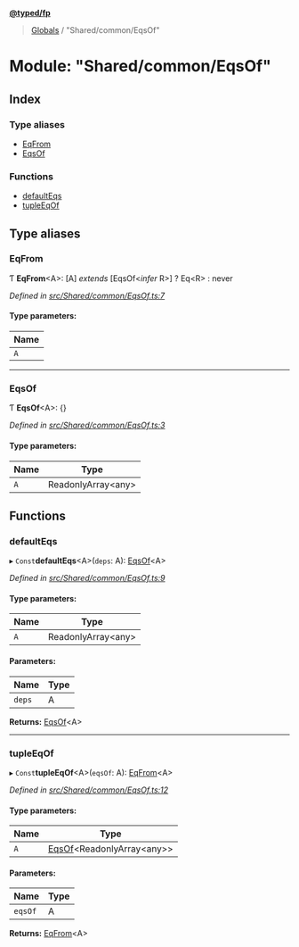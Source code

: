 **[@typed/fp](../README.md)**

> [Globals](../globals.md) / "Shared/common/EqsOf"

# Module: "Shared/common/EqsOf"

## Index

### Type aliases

* [EqFrom](_shared_common_eqsof_.md#eqfrom)
* [EqsOf](_shared_common_eqsof_.md#eqsof)

### Functions

* [defaultEqs](_shared_common_eqsof_.md#defaulteqs)
* [tupleEqOf](_shared_common_eqsof_.md#tupleeqof)

## Type aliases

### EqFrom

Ƭ  **EqFrom**\<A>: [A] *extends* [EqsOf\<*infer* R>] ? Eq\<R> : never

*Defined in [src/Shared/common/EqsOf.ts:7](https://github.com/TylorS/typed-fp/blob/6ccb290/src/Shared/common/EqsOf.ts#L7)*

#### Type parameters:

Name |
------ |
`A` |

___

### EqsOf

Ƭ  **EqsOf**\<A>: {}

*Defined in [src/Shared/common/EqsOf.ts:3](https://github.com/TylorS/typed-fp/blob/6ccb290/src/Shared/common/EqsOf.ts#L3)*

#### Type parameters:

Name | Type |
------ | ------ |
`A` | ReadonlyArray\<any> |

## Functions

### defaultEqs

▸ `Const`**defaultEqs**\<A>(`deps`: A): [EqsOf](_shared_common_eqsof_.md#eqsof)\<A>

*Defined in [src/Shared/common/EqsOf.ts:9](https://github.com/TylorS/typed-fp/blob/6ccb290/src/Shared/common/EqsOf.ts#L9)*

#### Type parameters:

Name | Type |
------ | ------ |
`A` | ReadonlyArray\<any> |

#### Parameters:

Name | Type |
------ | ------ |
`deps` | A |

**Returns:** [EqsOf](_shared_common_eqsof_.md#eqsof)\<A>

___

### tupleEqOf

▸ `Const`**tupleEqOf**\<A>(`eqsOf`: A): [EqFrom](_shared_common_eqsof_.md#eqfrom)\<A>

*Defined in [src/Shared/common/EqsOf.ts:12](https://github.com/TylorS/typed-fp/blob/6ccb290/src/Shared/common/EqsOf.ts#L12)*

#### Type parameters:

Name | Type |
------ | ------ |
`A` | [EqsOf](_shared_common_eqsof_.md#eqsof)\<ReadonlyArray\<any>> |

#### Parameters:

Name | Type |
------ | ------ |
`eqsOf` | A |

**Returns:** [EqFrom](_shared_common_eqsof_.md#eqfrom)\<A>
